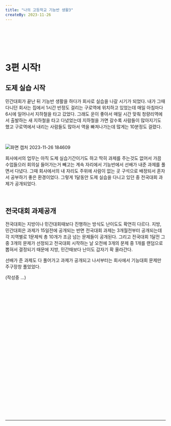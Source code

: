 ```yaml
---
title: "나의 고등학교 기능반 생활3"
createBy: 2023-11-26
---
```



<br>
<br>
<br>
<br>

# 3편 시작!


## 도제 실습 시작
민간대회가 끝난 뒤 기능반 생활을 하다가 회사로 실습을 나갈 시기가 되었다. 내가 그때 다니던 회사는 집에서 1시간 반정도 걸리는 구로역에 위치하고 있었는데 매일 아침마다 6시에 일어나서 지하철을 타고 갔었다. 그래도 운이 좋아서 매일 시간 맞춰 청량리역에서 출발하는 새 지하철을 타고 다녔었는데 지하철을 가면 갈수록 사람들이 많아지기도 했고 구로역에서 내리는 사람들도 많아서 역을 빠져나가는데 많게는 10분정도 걸렸다.

<br>

![화면 캡처 2023-11-26 184609](https://github.com/wnsdnn/wnsdnn/assets/71883310/6126d21f-1a12-44eb-8167-6f6ea27355fe)

회사에서의 업무는 아직 도제 실습기간이기도 하고 딱히 과제를 주는것도 없어서 가끔 수업들으러 회의실 들어가는거 빼고는 계속 자리에서 기능반에서 선배가 내준 과제를 풀면서 다녔다. 그때 회사에서의 내 자리도 주위에 사람이 없는 곳 구석으로 배정되서 혼자서 공부하기 좋은 환경이었다. 그렇게 1달동안 도제 실습을 다니고 있던 중 전국대회 과제가 공개되었다.  


<br>

## 전국대회 과제공개
전국대회는 지방이나 민간대회때보다 진행하는 방식도 난이도도 확연히 다르다. 지방, 민간대회은 과제가 15일전에 공개되는 반면 전국대회 과제는 3개월전부터 공개되는데 각 지역별로 1문제씩 총 10개가 조금 넘는 문제들이 공개된다. 그리고 전국대회 1달전 그중 3개의 문제가 선정되고 전국대회 시작하는 날 오전에 3개의 문제 중 1개를 랜덤으로 뽑혀서 결정되기 때문에 지방, 민간때보다 난이도 갑자기 확 올라간다. 

선배가 준 과제도 다 풀어가고 과제가 공개되고 나서부터는 회사에서 기능대회 문제만 주구장창 풀었었다. 


(작성중 ...)
<br>
<br>
<br>
<br>
<br>
<br>
<br>
<br>
<br>
<br>
<br>
<br>
<br>
<br>
<br>
<br>
<br>
<br>
<br>
<br>
<br>
<br>
<br>
<br>
<br>
<br>


---

<br>

<Comment />